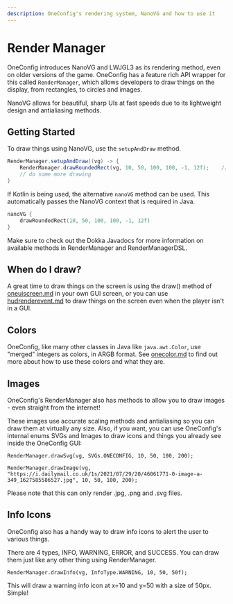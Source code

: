 ```yaml
---
description: OneConfig's rendering system, NanoVG and how to use it
---
```


# Render Manager

OneConfig introduces NanoVG and LWJGL3 as its rendering method, even on older versions of the game. OneConfig has a feature rich API wrapper for this called `RenderManager`, which allows developers to draw things on the display, from rectangles, to circles and images.

NanoVG allows for beautiful, sharp UIs at fast speeds due to its lightweight design and antialiasing methods.

## Getting Started

To draw things using NanoVG, use the `setupAndDraw` method.

```java
RenderManager.setupAndDraw((vg) -> {
    RenderManager.drawRoundedRect(vg, 10, 50, 100, 100, -1, 12f);    // draw a white rounded rectangle with corner radius 12 at x=10, y=50 with a width and height of 100
    // do some more drawing
}
```

If Kotlin is being used, the alternative `nanoVG` method can be used. This automatically passes the NanoVG context that is required in Java.

```kotlin
nanoVG {
    drawRoundedRect(10, 50, 100, 100, -1, 12f)
}
```

Make sure to check out the Dokka Javadocs for more information on available methods in RenderManager and RenderManagerDSL.

## When do I draw?

A great time to draw things on the screen is using the draw() method of [oneuiscreen.md](../oneuiscreen.md "mention") in your own GUI screen, or you can use [hudrenderevent.md](../../events/available-events/hudrenderevent.md "mention") to draw things on the screen even when the player isn't in a GUI.

## Colors

OneConfig, like many other classes in Java like `java.awt.Color`, use "merged" integers as colors, in ARGB format. See [onecolor.md](../../utils/onecolor.md "mention") to find out more about how to use these colors and what they are.

## Images

OneConfig's RenderManager also has methods to allow you to draw images - even straight from the internet!

These images use accurate scaling methods and antialiasing so you can draw them at virtually any size. Also, if you want, you can use OneConfig's internal enums SVGs and Images to draw icons and things you already see inside the OneConfig GUI:

`RenderManager.drawSvg(vg, SVGs.ONECONFIG, 10, 50, 100, 200);`

`RenderManager.drawImage(vg, "https://i.dailymail.co.uk/1s/2021/07/29/20/46061771-0-image-a-349_1627585586527.jpg", 10, 50, 100, 200);`

Please note that this can only render .jpg, .png and .svg files.

## Info Icons

OneConfig also has a handy way to draw info icons to alert the user to various things.

There are 4 types, INFO, WARNING, ERROR, and SUCCESS. You can draw them just like any other thing using RenderManager.

`RenderManager.drawInfo(vg, InfoType.WARNING, 10, 50, 50f);`

This will draw a warning info icon at x=10 and y=50 with a size of 50px. Simple!
